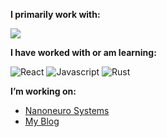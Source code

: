 **I primarily work with:**

<img src="https://img.shields.io/badge/python-3670A0?style=for-the-badge&logo=python&logoColor=ffdd54"/>

**I have worked with or am learning:**

<div display="flex">
  <img src="https://img.shields.io/badge/react-%2320232a.svg?style=for-the-badge&logo=react&logoColor=%2361DAFB" alt="React"/>
  <img src="https://img.shields.io/badge/javascript-%23323330.svg?style=for-the-badge&logo=javascript&logoColor=%23F7DF1E" alt="Javascript"/>
  <img src="https://img.shields.io/badge/Rust-000000?style=for-the-badge&logo=rust&logoColor=white" alt="Rust"/>
</div>

**I’m working on:**

- [Nanoneuro Systems](https://www.nanoneuro.systems/)
- [My Blog](https://blog.maxxyung.com)
